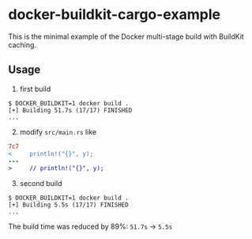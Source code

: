 # docker-buildkit-cargo-example

This is the minimal example of the Docker multi-stage build with BuildKit caching.

## Usage

1. first build
```
$ DOCKER_BUILDKIT=1 docker build .
[+] Building 51.7s (17/17) FINISHED
...
```

2. modify `src/main.rs` like
```diff
7c7
<     println!("{}", y);
---
>     // println!("{}", y);
```

3. second build
```
$ DOCKER_BUILDKIT=1 docker build .
[+] Building 5.5s (17/17) FINISHED
...
```

The build time was reduced by 89%: `51.7s` -> `5.5s`
